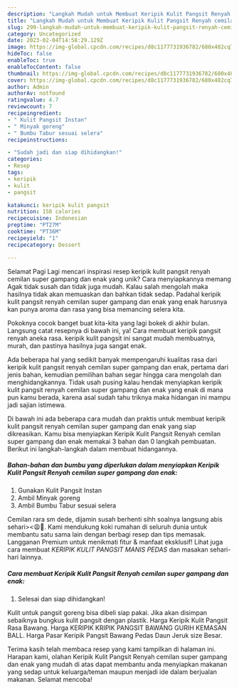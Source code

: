 ```yaml
---
description: "Langkah Mudah untuk Membuat Keripik Kulit Pangsit Renyah cemilan super gampang dan enak yang Enak"
title: "Langkah Mudah untuk Membuat Keripik Kulit Pangsit Renyah cemilan super gampang dan enak yang Enak"
slug: 299-langkah-mudah-untuk-membuat-keripik-kulit-pangsit-renyah-cemilan-super-gampang-dan-enak-yang-enak
category: Uncategorized
date: 2023-02-04T14:58:29.129Z
image: https://img-global.cpcdn.com/recipes/d8c1177731936782/680x482cq70/keripik-kulit-pangsit-renyah-cemilan-super-gampang-dan-enak-foto-resep-utama.jpg
hideToc: false
enableToc: true
enableTocContent: false
thumbnail: https://img-global.cpcdn.com/recipes/d8c1177731936782/680x482cq70/keripik-kulit-pangsit-renyah-cemilan-super-gampang-dan-enak-foto-resep-utama.jpg
cover: https://img-global.cpcdn.com/recipes/d8c1177731936782/680x482cq70/keripik-kulit-pangsit-renyah-cemilan-super-gampang-dan-enak-foto-resep-utama.jpg
author: Admin
authorAv: notfound
ratingvalue: 4.7
reviewcount: 7
recipeingredient:
- " Kulit Pangsit Instan"
- " Minyak goreng"
- " Bumbu Tabur sesuai selera"
recipeinstructions:

- "Sudah jadi dan siap dihidangkan!"
categories:
- Resep
tags:
- keripik
- kulit
- pangsit

katakunci: keripik kulit pangsit 
nutrition: 158 calories
recipecuisine: Indonesian
preptime: "PT27M"
cooktime: "PT36M"
recipeyield: "1"
recipecategory: Dessert

---
```



Selamat Pagi Lagi mencari inspirasi resep keripik kulit pangsit renyah cemilan super gampang dan enak yang unik? Cara menyiapkannya memang Agak tidak susah dan tidak juga mudah. Kalau salah mengolah maka hasilnya tidak akan memuaskan dan bahkan tidak sedap. Padahal keripik kulit pangsit renyah cemilan super gampang dan enak yang enak harusnya kan punya aroma dan rasa yang bisa memancing selera kita.


Pokoknya cocok banget buat kita-kita yang lagi bokek di akhir bulan. Langsung catat resepnya di bawah ini, ya! Cara membuat keripik pangsit renyah aneka rasa. keripik kulit pangsit ini sangat mudah membuatnya, murah, dan pastinya hasilnya juga sangat enak.

Ada beberapa hal yang sedikit banyak mempengaruhi kualitas rasa dari keripik kulit pangsit renyah cemilan super gampang dan enak, pertama dari jenis bahan, kemudian pemilihan bahan segar hingga cara mengolah dan menghidangkannya. Tidak usah pusing kalau hendak menyiapkan keripik kulit pangsit renyah cemilan super gampang dan enak yang enak di mana pun kamu berada, karena asal sudah tahu triknya maka hidangan ini mampu jadi sajian istimewa.


Di bawah ini ada beberapa cara mudah dan praktis untuk membuat keripik kulit pangsit renyah cemilan super gampang dan enak yang siap dikreasikan. Kamu bisa menyiapkan Keripik Kulit Pangsit Renyah cemilan super gampang dan enak memakai 3 bahan dan 0 langkah pembuatan. Berikut ini langkah-langkah dalam membuat hidangannya.

<!--inarticleads1-->

##### Bahan-bahan dan bumbu yang diperlukan dalam menyiapkan Keripik Kulit Pangsit Renyah cemilan super gampang dan enak:

1. Gunakan  Kulit Pangsit Instan
1. Ambil  Minyak goreng
1. Ambil  Bumbu Tabur sesuai selera


Cemilan rara sm dede, dijamin susah berhenti sihh soalnya langsung abis sehari&gt;&lt;😩🙌. Kami mendukung koki rumahan di seluruh dunia untuk membantu satu sama lain dengan berbagi resep dan tips memasak. Langganan Premium untuk menikmati fitur &amp; manfaat eksklusif! Lihat juga cara membuat *KERIPIK KULIT PANGSIT MANIS PEDAS* dan masakan sehari-hari lainnya. 

<!--inarticleads2-->

##### Cara membuat Keripik Kulit Pangsit Renyah cemilan super gampang dan enak:


1. Selesai dan siap dihidangkan!

Kulit untuk pangsit goreng bisa dibeli siap pakai. Jika akan disimpan sebaiknya bungkus kulit pangsit dengan plastik. Harga Keripik Kulit Pangsit Rasa Bawang. Harga KERIPIK KRIPIK PANGSIT BAWANG GURIH KEMASAN BALL. Harga Pasar Keripik Pangsit Bawang Pedas Daun Jeruk size Besar. 

Terima kasih telah membaca resep yang kami tampilkan di halaman ini. Harapan kami, olahan Keripik Kulit Pangsit Renyah cemilan super gampang dan enak yang mudah di atas dapat membantu anda menyiapkan makanan yang sedap untuk keluarga/teman maupun menjadi ide dalam berjualan makanan. Selamat mencoba!
